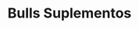 ---
title: "Bulls Suplementos"
url: /rivadavia/bulls-suplementos/
shop: suplementos nutricionales
---